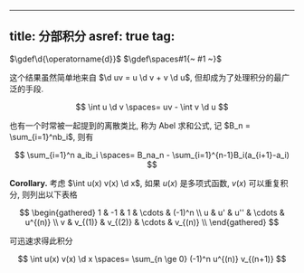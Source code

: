 
---
title: 分部积分
asref: true
tag: [](./index.md)
---

$\gdef\d{\operatorname{d}}$
$\gdef\spaces#1{~ #1 ~}$

这个结果虽然简单地来自 $\d uv = u \d v + v \d u$, 但却成为了处理积分的最广泛的手段. 

$$
\int u \d v \spaces= uv - \int v \d u
$$

也有一个时常被一起提到的离散类比, 称为 Abel 求和公式, 记 $B_n = \sum_{i=1}^nb_i$, 则有

$$
\sum_{i=1}^n a_ib_i \spaces= B_na_n - \sum_{i=1}^{n-1}B_i(a_{i+1}-a_i) 
$$

$\textbf{Corollary.}$ 考虑 $\int u(x) v(x) \d x$, 如果 $u(x)$ 是多项式函数, $v(x)$ 可以重复积分, 则列出以下表格

$$
\begin{gathered}
1 & -1 & 1 & \cdots & (-1)^n \\
u & u' & u'' & \cdots & u^{(n)} \\
v & v_{(1)} & v_{(2)} & \cdots & v_{(n)} \\
\end{gathered}
$$

可迅速求得此积分

$$ \int u(x) v(x) \d x \spaces= \sum_{n \ge 0} (-1)^n u^{(n)} v_{(n+1)} $$
